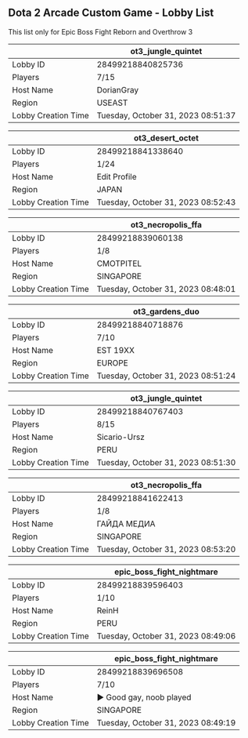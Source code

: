 ## Dota 2 Arcade Custom Game - Lobby List

This list only for Epic Boss Fight Reborn and Overthrow 3

|  | ot3_jungle_quintet |
| ------ | ------ |
| Lobby ID | 28499218840825736 |
| Players | 7/15 |
| Host Name | DorianGray |
| Region | USEAST |
| Lobby Creation Time | Tuesday, October 31, 2023 08:51:37 |


|  | ot3_desert_octet |
| ------ | ------ |
| Lobby ID | 28499218841338640 |
| Players | 1/24 |
| Host Name | Edit Profile |
| Region | JAPAN |
| Lobby Creation Time | Tuesday, October 31, 2023 08:52:43 |


|  | ot3_necropolis_ffa |
| ------ | ------ |
| Lobby ID | 28499218839060138 |
| Players | 1/8 |
| Host Name | CMOTPITEL |
| Region | SINGAPORE |
| Lobby Creation Time | Tuesday, October 31, 2023 08:48:01 |


|  | ot3_gardens_duo |
| ------ | ------ |
| Lobby ID | 28499218840718876 |
| Players | 7/10 |
| Host Name | EST 19XX |
| Region | EUROPE |
| Lobby Creation Time | Tuesday, October 31, 2023 08:51:24 |


|  | ot3_jungle_quintet |
| ------ | ------ |
| Lobby ID | 28499218840767403 |
| Players | 8/15 |
| Host Name | Sicario-Ursz |
| Region | PERU |
| Lobby Creation Time | Tuesday, October 31, 2023 08:51:30 |


|  | ot3_necropolis_ffa |
| ------ | ------ |
| Lobby ID | 28499218841622413 |
| Players | 1/8 |
| Host Name | ГАЙДА МЕДИА |
| Region | SINGAPORE |
| Lobby Creation Time | Tuesday, October 31, 2023 08:53:20 |


|  | epic_boss_fight_nightmare |
| ------ | ------ |
| Lobby ID | 28499218839596403 |
| Players | 1/10 |
| Host Name | ReinH |
| Region | PERU |
| Lobby Creation Time | Tuesday, October 31, 2023 08:49:06 |


|  | epic_boss_fight_nightmare |
| ------ | ------ |
| Lobby ID | 28499218839696508 |
| Players | 7/10 |
| Host Name | ► Good gay, noob played |
| Region | SINGAPORE |
| Lobby Creation Time | Tuesday, October 31, 2023 08:49:19 |


